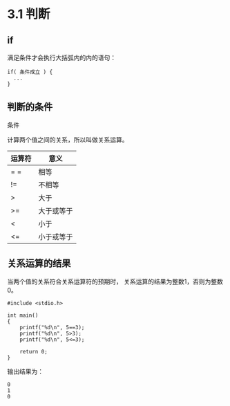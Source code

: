 # 3.1 判断

## if

满足条件才会执行大括弧内的内的语句：

```
if( 条件成立 ) {
  ...
}
```

## 判断的条件

条件

计算两个值之间的关系，所以叫做关系运算。

|  运算符  |  意义  |
|  ---  |  ---  |
|  = =  |  相等  |
|  !=  |  不相等  |
|  >  |  大于  |
|  >=  |  大于或等于  |
|  <  |  小于  |
|  <=  |  小于或等于  |

## 关系运算的结果

当两个值的关系符合关系运算符的预期时，
关系运算的结果为整数1，否则为整数0。

```
#include <stdio.h>

int main()
{
	printf("%d\n", 5==3);
	printf("%d\n", 5>3);
	printf("%d\n", 5<=3);

	return 0;
}
```

输出结果为：

```
0
1
0
```

